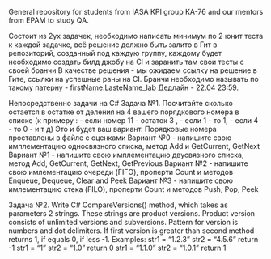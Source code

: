 General repository for students from IASA KPI group KA-76 and our mentors from EPAM to study QA.

Состоит из 2ух задачек, необходимо написать минимум по 2 юнит теста к каждой задачке, всё решение должно быть залито в Гит в репозиторий, созданный под каждую группу, каждому будет необходимо создать билд джобу на СI и заранить там свои тесты с своей бранчи
В качестве решения - мы ожидаем ссылку на решение в Гите, ссылки на успешные раны на СI.
Бранчи необходимо называть по такому патерну - firstName.LasteName_lab
Дедлайн - 22.04 23:59.

Непосредственно задачи на C# Задача №1. Посчитайте сколько остается в остатке от деления на 4 вашего порядкового номера в списке (к примеру :  - если номер 11 - остаток 3 ,  - если 1 - то 1,  - если 4 - то 0  - и т д) Это и будет ваш вариант.  Порядковые номера проставлены в файле с оценками 
Вариант №0 - напишите свою имплементацию односвязного списка, метод Add и GetCurrent, GetNext
Вариант №1 - напишите свою имплементацию двусвязного списка, метод Add, GetCurrent, GetNext, GetPrevious
Вариант №2 - напишите свою имлементацию очереди (FIFO), проперти Count и методов Enqueue, Dequeue, Clear and Peek Вариант №3 - напишите свою имлементацию стека (FILO), проперти Count и методов  Push, Pop, Peek 

Задача №2. Write С# CompareVersions() method, which takes as parameters 2 strings. These strings are product versions. Product version consists of unlimited versions and subversions. Pattern for version is numbers and dot delimiters. If first version is greater than second method returns 1, if equals 0, if less -1.
Examples:
str1 = “1.2.3” str2 = “4.5.6” return -1
str1 = “1” str2 = “1.0” return 0
str1 = “1.1.0” str2 = “1.0.1” return 1